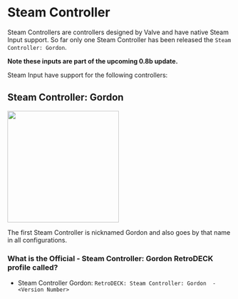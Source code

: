 # Steam Controller

Steam Controllers are controllers designed by Valve and have native Steam Input support.
So far only one Steam Controller has been released the `Steam Controller: Gordon`.

**Note these inputs are part of the upcoming 0.8b update.**

Steam Input have support for the following controllers:

## Steam Controller: Gordon

<img src="../../wiki_images/controllers/steam-controller-gordon.png" width="250">

The first Steam Controller is nicknamed Gordon and also goes by that name in all configurations.

### What is the Official - Steam Controller: Gordon RetroDECK profile called?

- Steam Controller Gordon: `RetroDECK: Steam Controller: Gordon  - <Version Number>`
